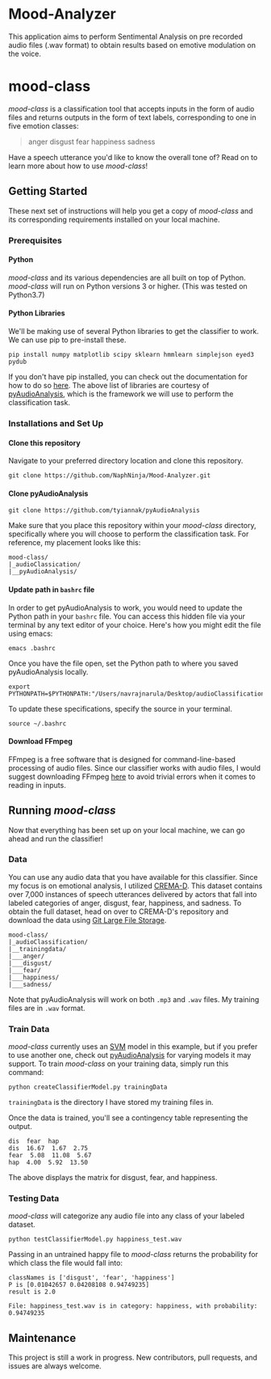 # Mood-Analyzer
This application aims to perform Sentimental Analysis on pre recorded audio files (.wav format) to obtain results based on emotive modulation on the voice.

# mood-class

<i>mood-class</i> is a classification tool that accepts inputs in the form of audio files and returns outputs in the form of text labels, corresponding to one in five emotion classes:
> anger 
> disgust 
> fear
> happiness
> sadness

Have a speech utterance you'd like to know the overall tone of? Read on to learn more about how to use <i>mood-class</i>!

## Getting Started

These next set of instructions will help you get a copy of <i>mood-class</i> and its corresponding requirements installed on your local machine.

### Prerequisites

#### Python
<i>mood-class</i> and its various dependencies are all built on top of Python. <i>mood-class</i> will run on Python versions 3 or higher. (This was tested on Python3.7)

#### Python Libraries
We'll be making use of several Python libraries to get the classifier to work. We can use pip to pre-install these. 

```
pip install numpy matplotlib scipy sklearn hmmlearn simplejson eyed3 pydub

```
If you don't have pip installed, you can check out the documentation for how to do so [here](https://pip.pypa.io/en/stable/installing/). The above list of libraries are courtesy of [pyAudioAnalysis](https://github.com/tyiannak/pyAudioAnalysis), which is the framework we will use to perform the classification task. 

### Installations and Set Up

#### Clone this repository

Navigate to your preferred directory location and clone this repository.

```
git clone https://github.com/NaphNinja/Mood-Analyzer.git
```
#### Clone pyAudioAnalysis

```
git clone https://github.com/tyiannak/pyAudioAnalysis

```
Make sure that you place this repository within your <i>mood-class</i> directory, specifically where you will choose to perform the classification task. For reference, my placement looks like this:

```
mood-class/
|_audioClassication/
|__pyAudioAnalysis/
```

#### Update path in `bashrc` file

In order to get pyAudioAnalysis to work, you would need to update the Python path in your `bashrc` file. You can access this hidden file via your terminal by any text editor of your choice. Here's how you might edit the file using emacs:

```
emacs .bashrc

```
Once you have the file open, set the Python path to where you saved pyAudioAnalysis locally. 

```
export PYTHONPATH=$PYTHONPATH:"/Users/navrajnarula/Desktop/audioClassification/pyAudioAnalysis

```

To update these specifications, specify the source in your terminal.

```
source ~/.bashrc

```
#### Download FFmpeg 

FFmpeg is a free software that is designed for command-line-based processing of audio files. Since our classifier works with audio files, I would suggest downloading FFmpeg [here](https://www.ffmpeg.org/download.html) to avoid trivial errors when it comes to reading in inputs. 

## Running <i>mood-class</i>

Now that everything has been set up on your local machine, we can go ahead and run the classifier!

### Data

You can use any audio data that you have available for this classifier. Since my focus is on emotional analysis, I utilized [CREMA-D](https://github.com/CheyneyComputerScience/CREMA-D). This dataset contains over 7,000 instances of speech utterances delivered by actors that fall into labeled categories of anger, disgust, fear, happiness, and sadness. To obtain the full dataset, head on over to CREMA-D's repository and download the data using [Git Large File Storage](https://git-lfs.github.com/). 

```
mood-class/
|_audioClassification/
|__trainingdata/
|___anger/
|___disgust/
|___fear/
|___happiness/
|___sadness/
```
Note that pyAudioAnalysis will work on both `.mp3` and `.wav` files. My training files are in `.wav` format.

### Train Data

<i>mood-class</i> currently uses an [SVM](https://en.wikipedia.org/wiki/Support_vector_machine) model in this example, but if you prefer to use another one, check out [pyAudioAnalysis](https://github.com/tyiannak/pyAudioAnalysis) for varying models it may support. To train <i>mood-class</i> on your training data, simply run this command:

```
python createClassifierModel.py trainingData

```
`trainingData` is the directory I have stored my training files in.

Once the data is trained, you'll see a contingency table representing the output.

```
dis  fear  hap  
dis  16.67  1.67  2.75  
fear  5.08  11.08  5.67  
hap  4.00  5.92  13.50  
```
The above displays the matrix for disgust, fear, and happiness.

### Testing Data

<i>mood-class</i> will categorize any audio file into any class of your labeled dataset. 

```
python testClassifierModel.py happiness_test.wav

```
Passing in an untrained happy file to <i>mood-class</i> returns the probability for which class the file would fall into:

```
classNames is ['disgust', 'fear', 'happiness']
P is [0.01042657 0.04208108 0.94749235]
result is 2.0

File: happiness_test.wav is in category: happiness, with probability:  0.94749235
```

## Maintenance

This project is still a work in progress. New contributors, pull requests, and issues are always welcome.
